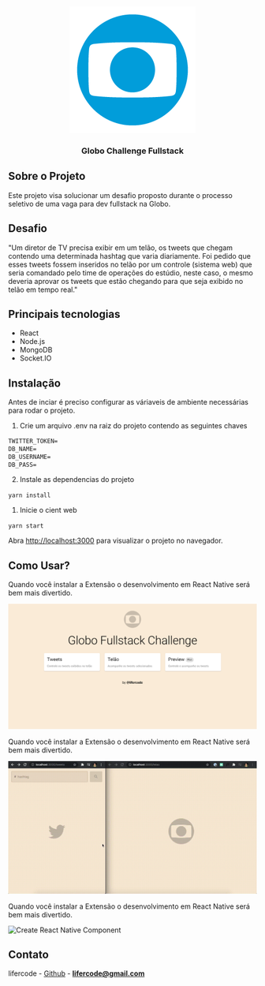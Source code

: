 
<!-- PROJECT LOGO -->
<br />
<p align="center">
  <img src="https://github.com/lifercode/static/blob/main/globo/logo-globo.png" alt="Logo">

  <h3 align="center">Globo Challenge Fullstack</h3>
</p>

<!-- ABOUT THE PROJECT -->

## Sobre o Projeto

Este projeto visa solucionar um desafio proposto durante o processo seletivo de uma vaga para dev fullstack na Globo.

## Desafio

"Um diretor de TV precisa exibir em um telão, os tweets que chegam contendo uma determinada hashtag que varia diariamente. Foi pedido que esses tweets fossem inseridos no telão por um controle (sistema web) que seria comandado pelo time de operações do estúdio, neste caso, o mesmo deveria aprovar os tweets que estão chegando para que seja exibido no telão em tempo real."

## Principais tecnologias

- React
- Node.js
- MongoDB
- Socket.IO

## Instalação

Antes de inciar é preciso configurar as váriaveis de ambiente necessárias para rodar o projeto.

1. Crie um arquivo .env na raiz do projeto contendo as seguintes chaves

```
TWITTER_TOKEN=
DB_NAME=
DB_USERNAME=
DB_PASS=
```

2. Instale as dependencias do projeto

`yarn install`

1. Inicie o cient web

`yarn start`

Abra [http://localhost:3000](http://localhost:3000) para visualizar o projeto no navegador.

## Como Usar?

Quando você instalar a Extensão o desenvolvimento em React Native será bem mais divertido.

![Create React Native Component](https://github.com/lifercode/static/blob/main/globo/home.png)

Quando você instalar a Extensão o desenvolvimento em React Native será bem mais divertido.

![Create React Native Component](https://github.com/lifercode/static/blob/main/globo/tweets-telao-screen.gif)

Quando você instalar a Extensão o desenvolvimento em React Native será bem mais divertido.

![Create React Native Component](https://github.com/lifercode/static/blob/main/globo/preview-screen.gif)

<!-- CONTACT -->

## Contato

lifercode - [Github](https://github.com/lifercode) - **lifercode@gmail.com**
